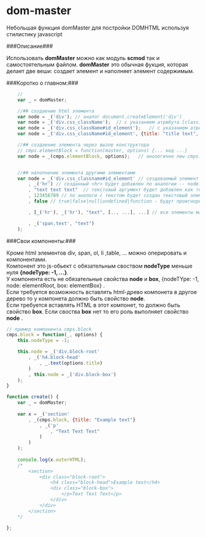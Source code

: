 dom-master
==================================================
Небольшая функция domMaster для постройки DOMHTML используя стилистику javascript 


###Описание###

Использовать **domMaster** можно как модуль **scmod** так и самостоятельным файлом. 
**domMaster** это обычная фукция, которая делает две веши: создает элемент и наполняет элемент содержимым.


###Коротко о главном:###

```js
	//
	var _ = domMaster;

	//## создаение html элемента
	var node = _('div'); // аналог document.createElement('div')
	var node = _('div.css_className');  // с указанием атрибута [class]
	var node = _('div.css_className#id_element');	// с указанием атрибута [id]
	var node = _('div.css_className#id_element', {title: "title text", style: 'color: #000;', ...});	// с указанием других атрибутов

	//## создаение элемента через вызов конструктора
	// cmps.elementBlock = function(master, options) {... код ...}
	var node = _(cmps.elementBlock, options);	// анологично new cmps.elementBlock(domMaster, options)


	//## наполнение элемента другими элементами
	var node = _('div.css_classname#id_element' // создаваемый элемент node
		, _('hr') // созданный <hr> будет добавлен по аналогии -- node.appendchild( document.createElement('hr') )
		, "text text text"  // текстовый аргумент будет добавлен как текстовый элемент -- node.appendchild( document.createtextnode("text text text") )
		, 123456789 // по анологи с текстом будет создан текстовый элемент -- node.appendchild( document.createtextnode(123456789) )
		, false // true|false|null|undefined|function - будут проигнорированы

		, [_('hr'), _('hr'), "text", [.., ...], ...] // все элементы массива будут добавленны в node. 

		, _('span.text', "text")
	);


```

###Свои компоненты:###

Кроме html элементов div, span, ol, li ,table, ...  можно оперировать и компонентами. <br>
Компонент это js-обьект с обязательным своством **nodeType** меньше нуля **{nodeType: -1, ...}**. <br>
У компонента есть не обязательные свойства **node** и **box**, {nodeTYpe: -1, node: elementRoot, box: elementBox} .<br>
Если требуется возможность вставлять html-древо компонета в другое дерево то у компонета должно быть свойство **node**.<br>
Если требуется вставлять HTML в этот компонет, то должно быть свойство **box**. Если своства **box** нет то его роль выполняет свойство **node** .

```js
// пример компонента cmps.block
cmps.block = function(_, options) {
	this.nodeType = -1;

	this.node = _('div.block-root'
		, _('h4.block-head'
			, _.text(options.title)
		)
		, this.node = _('div.block-box')
	);
}

function create() {
	var _ = domMaster;
	
	var x = _('section'
		, _(cmps.block, {title: "Example text"}
			, _('p'
				, "Text Text Text"
			)
		)
	);
	
	console.log(x.outerHTML); 
	/* 
		<section>
			<div class="block-root">
				<h4 class="block-head">Example text</h4>
				<div class="block-box">
					</p>Text Text Text</p>
				</div>
			</div>
		</section>
	*/

};

```






